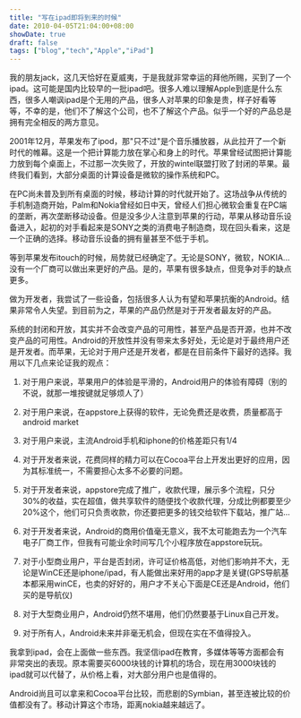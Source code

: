 ```yaml
---
title: "写在ipad即将到来的时候"
date: 2010-04-05T21:04:00+08:00
showDate: true
draft: false
tags: ["blog","tech","Apple","iPad"]
---
```


我的朋友jack，这几天恰好在夏威夷，于是我就非常幸运的拜他所赐，买到了一个ipad。这可能是国内比较早的一批ipad吧。很多人难以理解Apple到底是什么东西，很多人嘲讽ipad是个无用的产品，很多人对苹果的印象是贵，样子好看等等，不幸的是，他们不了解这个公司，也不了解这个产品。似乎一个好的产品总是拥有完全相反的两方意见。

2001年12月，苹果发布了ipod，那"只不过"是个音乐播放器，从此拉开了一个新时代的帷幕。这是一个把计算能力放在掌心和身上的时代。苹果曾经试图把计算能力放到每个桌面上，不过那一次失败了，开放的wintel联盟打败了封闭的苹果。最终我们看到，大部分桌面的计算设备是微软的操作系统和PC。

在PC尚未普及到所有桌面的时候，移动计算的时代就开始了。这场战争从传统的手机制造商开始，Palm和Nokia曾经如日中天，曾经人们担心微软会重复在PC端的垄断，再次垄断移动设备。但是没多少人注意到苹果的行动，苹果从移动音乐设备进入，起初的对手看起来是SONY之类的消费电子制造商，现在回头看来，这是一个正确的选择。移动音乐设备的拥有量甚至不低于手机。

等到苹果发布itouch的时候，局势就已经确定了。无论是SONY，微软，NOKIA...没有一个厂商可以做出来更好的产品。是的，苹果有很多缺点，但竞争对手的缺点更多。

做为开发者，我尝试了一些设备，包括很多人认为有望和苹果抗衡的Android。结果非常令人失望。到目前为之，苹果的产品仍然是对于开发者最友好的产品。

系统的封闭和开放，其实并不会改变产品的可用性，甚至产品是否开源，也并不改变产品的可用性。Android的开放性并没有带来太多好处，无论是对于最终用户还是开发者。而苹果，无论对于用户还是开发者，都是在目前条件下最好的选择。我用以下几点来论证我的观点：

1. 对于用户来说，苹果用户的体验是平滑的，Android用户的体验有障碍（别的不说，就那一堆按键就足够烦人了）

2. 对于用户来说，在appstore上获得的软件，无论免费还是收费，质量都高于android market

3. 对于用户来说，主流Android手机和iphone的价格差距只有1/4

4. 对于开发者来说，花费同样的精力可以在Cocoa平台上开发出更好的应用，因为其标准统一，不需要担心太多不必要的问题。

5. 对于开发者来说，appstore完成了推广，收款代理，展示多个流程，只分30%的收益，实在超值，做共享软件的随便找个收款代理，分成比例都要至少20%这个，他们可只负责收款，你还要把更多的钱交给软件下载站，推广站...

6. 对于开发者来说，Android的商用价值毫无意义，我不太可能跑去为一个汽车电子厂商工作，但我有可能业余时间写几个小程序放在appstore玩玩。

7. 对于小型商业用户，平台是否封闭，许可证价格高低，对他们影响并不大，无论是WinCE还是iphone/ipad，有人能做出来好用的app才是关键(GPS导航基本都采用winCE，也卖的好好的，用户才不关心下面是CE还是Android，他们买的是导航仪)

8. 对于大型商业用户，Android仍然不堪用，他们仍然要基于Linux自己开发。

9. 对于所有人，Android未来并非毫无机会，但现在实在不值得投入。

我拿到ipad，会在上面做一些东西。我坚信ipad在教育，多媒体等等方面都会有非常突出的表现。原本需要买6000块钱的计算机的场合，现在用3000块钱的ipad就可以代替了，从价格上看，对大部分用户也是值得的。

Android尚且可以拿来和Cocoa平台比较，而悲剧的Symbian，甚至连被比较的价值都没有了。移动计算这个市场，距离nokia越来越远了。
